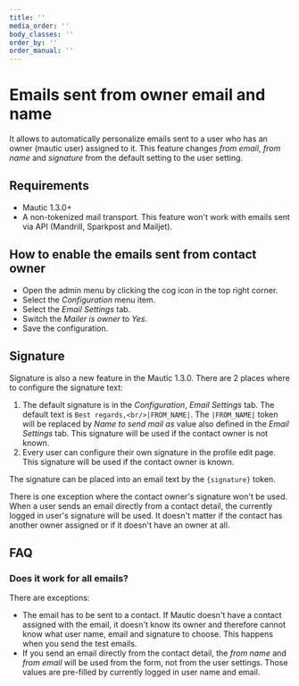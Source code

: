 ```yaml
---
title: ''
media_order: ''
body_classes: ''
order_by: ''
order_manual: ''
---
```


# Emails sent from owner email and name

It allows to automatically personalize emails sent to a user who has an owner (mautic user) assigned to it. This feature changes *from email*, *from name* and *signature* from the default setting to the user setting.

## Requirements

- Mautic 1.3.0+
- A non-tokenized mail transport. This feature won't work with emails sent via API (Mandrill, Sparkpost and Mailjet).

## How to enable the emails sent from contact owner

- Open the admin menu by clicking the cog icon in the top right corner.
- Select the *Configuration* menu item.
- Select the *Email Settings* tab.
- Switch the *Mailer is owner* to *Yes*.
- Save the configuration.

## Signature

Signature is also a new feature in the Mautic 1.3.0. There are 2 places where to configure the signature text:

1. The default signature is in the *Configuration*, *Email Settings* tab. The default text is `Best regards,<br/>|FROM_NAME|`. The `|FROM_NAME|` token will be replaced by *Name to send mail as* value also defined in the *Email Settings* tab. This signature will be used if the contact owner is not known.
2. Every user can configure their own signature in the profile edit page. This signature will be used if the contact owner is known.

The signature can be placed into an email text by the `{signature}` token.

There is one exception where the contact owner's signature won't be used. When a user sends an email directly from a contact detail, the currently logged in user's signature will be used. It doesn't matter if the contact has another owner assigned or if it doesn't have an owner at all.

## FAQ

### Does it work for all emails?

There are exceptions:
- The email has to be sent to a contact. If Mautic doesn't have a contact assigned with the email, it doesn't know its owner and therefore cannot know what user name, email and signature to choose. This happens when you send the test emails.
- If you send an email directly from the contact detail, the *from name* and *from email* will be used from the form, not from the user settings. Those values are pre-filled by currently logged in user name and email.

